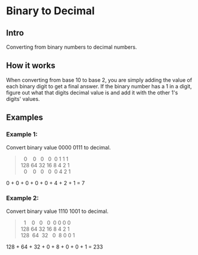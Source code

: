 # Binary to Decimal

## Intro

Converting from binary numbers to decimal numbers.

## How it works
When converting from base 10 to base 2, you are simply adding the value of each binary digit to get a final answer. If the binary number has a 1 in a digit, figure out what that digits decimal value is and add it with the other 1's digits' values.

## Examples

### Example 1:

Convert binary value 0000 0111 to decimal.

> &nbsp;&nbsp;0&nbsp;&nbsp;&nbsp;&nbsp;0&nbsp;&nbsp;&nbsp;0&nbsp;&nbsp;&nbsp;0&nbsp;&nbsp;0 1 1 1  
> 128 64 32 16 8 4 2 1   
> &nbsp;&nbsp;0&nbsp;&nbsp;&nbsp;&nbsp;0&nbsp;&nbsp;&nbsp;0&nbsp;&nbsp;&nbsp;0&nbsp;&nbsp;0 4 2 1

0 + 0 + 0 + 0 + 0 + 4 + 2 + 1 = 7

### Example 2:

Convert binary value 1110 1001 to decimal.

> &nbsp;&nbsp;1&nbsp;&nbsp;&nbsp;&nbsp;0&nbsp;&nbsp;&nbsp;0&nbsp;&nbsp;&nbsp;0&nbsp;&nbsp;0 0 0 0  
> 128 64 32 16 8 4 2 1  
> 128&nbsp;&nbsp;64&nbsp;&nbsp;32&nbsp;&nbsp;&nbsp;0&nbsp;&nbsp;8 0 0 1

128 + 64 + 32 + 0 + 8 + 0 + 0 + 1 = 233

